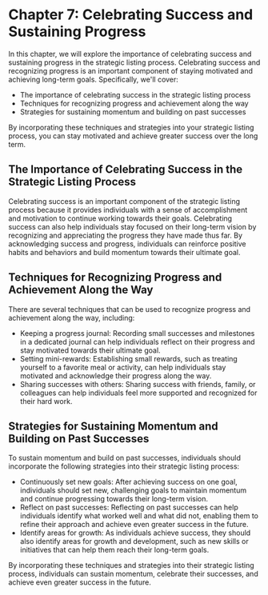 Chapter 7: Celebrating Success and Sustaining Progress
======================================================

In this chapter, we will explore the importance of celebrating success and sustaining progress in the strategic listing process. Celebrating success and recognizing progress is an important component of staying motivated and achieving long-term goals. Specifically, we'll cover:

* The importance of celebrating success in the strategic listing process
* Techniques for recognizing progress and achievement along the way
* Strategies for sustaining momentum and building on past successes

By incorporating these techniques and strategies into your strategic listing process, you can stay motivated and achieve greater success over the long term.

The Importance of Celebrating Success in the Strategic Listing Process
----------------------------------------------------------------------

Celebrating success is an important component of the strategic listing process because it provides individuals with a sense of accomplishment and motivation to continue working towards their goals. Celebrating success can also help individuals stay focused on their long-term vision by recognizing and appreciating the progress they have made thus far. By acknowledging success and progress, individuals can reinforce positive habits and behaviors and build momentum towards their ultimate goal.

Techniques for Recognizing Progress and Achievement Along the Way
-----------------------------------------------------------------

There are several techniques that can be used to recognize progress and achievement along the way, including:

* Keeping a progress journal: Recording small successes and milestones in a dedicated journal can help individuals reflect on their progress and stay motivated towards their ultimate goal.
* Setting mini-rewards: Establishing small rewards, such as treating yourself to a favorite meal or activity, can help individuals stay motivated and acknowledge their progress along the way.
* Sharing successes with others: Sharing success with friends, family, or colleagues can help individuals feel more supported and recognized for their hard work.

Strategies for Sustaining Momentum and Building on Past Successes
-----------------------------------------------------------------

To sustain momentum and build on past successes, individuals should incorporate the following strategies into their strategic listing process:

* Continuously set new goals: After achieving success on one goal, individuals should set new, challenging goals to maintain momentum and continue progressing towards their long-term vision.
* Reflect on past successes: Reflecting on past successes can help individuals identify what worked well and what did not, enabling them to refine their approach and achieve even greater success in the future.
* Identify areas for growth: As individuals achieve success, they should also identify areas for growth and development, such as new skills or initiatives that can help them reach their long-term goals.

By incorporating these techniques and strategies into their strategic listing process, individuals can sustain momentum, celebrate their successes, and achieve even greater success in the future.
